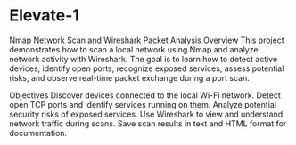 # Elevate-1
Nmap Network Scan and Wireshark Packet Analysis
Overview
This project demonstrates how to scan a local network using Nmap and analyze network activity with Wireshark. The goal is to learn how to detect active devices, identify open ports, recognize exposed services, assess potential risks, and observe real-time packet exchange during a port scan.

Objectives
Discover devices connected to the local Wi-Fi network.
Detect open TCP ports and identify services running on them.
Analyze potential security risks of exposed services.
Use Wireshark to view and understand network traffic during scans.
Save scan results in text and HTML format for documentation.
